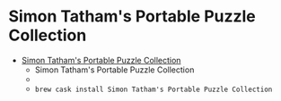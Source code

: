 # Simon Tatham's Portable Puzzle Collection
- [Simon Tatham's Portable Puzzle Collection](https://www.chiark.greenend.org.uk/~sgtatham/puzzles/)
  -  Simon Tatham's Portable Puzzle Collection
  - 
  - `brew cask install Simon Tatham's Portable Puzzle Collection`
